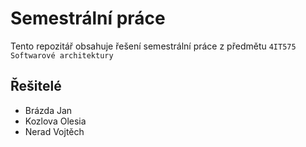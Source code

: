 # Semestrální práce
Tento repozitář obsahuje řešení semestrální práce z předmětu `4IT575 Softwarové architektury`

## Řešitelé
- Brázda Jan
- Kozlova Olesia
- Nerad Vojtěch
